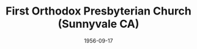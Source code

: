 ---
date: &id001 1956-09-17
end_date: null
location:
  address: 1210 Brookfield Avenue
  city: Sunnyvale
  state: CA
minister:
- end: 1967-01-01
  name: Henry Coray
  start: 1955-01-01
  type: Pastor
- end: 1973-01-01
  name: Henry Krabbendam
  start: 1968-01-01
  type: Pastor
- end: 1977-01-01
  name: Robert Atwell
  start: 1975-01-01
  type: Pastor
- end: 1990-01-01
  name: Sal Solis
  start: 1978-01-01
  type: Pastor
- end: 1998-01-01
  name: Donald Buchanan
  start: 1991-01-01
  type: Pastor
- end: 2006-01-01
  name: Donald Owsley
  start: 2000-01-01
  type: Pastor
- end: 2011-01-01
  name: John Belden
  start: 2010-01-01
  type: Pastor
- end: 2015-01-01
  name: Ryan M. McGraw
  start: 2012-01-01
  type: Pastor
- end: 1973-01-01
  name: Arthur Ames
  start: 1970-01-01
  type: assistant_pastor
- end: 1979-01-01
  name: Donald Buchanan
  start: 1975-01-01
  type: Associate Pastor
ministers:
- Henry Coray
- Henry Krabbendam
- Robert Atwell
- Sal Solis
- Donald Buchanan
- Donald Owsley
- John Belden
- Ryan M. McGraw
- Arthur Ames
- Donald Buchanan
name: First Orthodox Presbyterian Church
names:
- end: null
  name: First Orthodox Presbyterian Church
  start: 1956-09-17
origination_date: *id001
raw_data: 'California Sunnyvale

  First Orthodox Presbyterian Church  (September 17, 1956- )

  1210 Brookfield Avenue

  Pastors: Henry Coray, 1955-67

  Henry Krabbendam, 1968-73

  Robert Atwell, 1975-77

  Sal Solis, 1978-90

  Donald Buchanan, 1991-98

  Donald Owsley, 2000-2006

  John Belden, 2010-11

  Ryan M. McGraw, 2012-15

  Asst. Pastor: Arthur Ames, 1970-73

  Assoc. Pastor: Donald Buchanan, 1975-79

  '
received_from: null
states:
- CA
status:
  active: true
  end_date: null
  reason: null
  received_from: null
  withdrawal_to: null
title: First Orthodox Presbyterian Church (Sunnyvale CA)
year_established:
- 1956

---